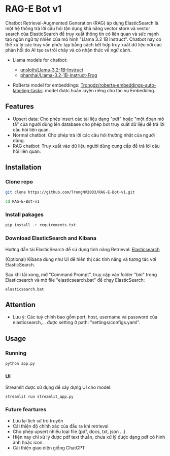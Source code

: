 # RAG-E Bot v1

Chatbot Retrieval-Augmented Generation (RAG) áp dụng ElasticSearch là một hệ thống trả lời câu hỏi tận dụng khả năng vector store và vector search của ElasticSearch để truy xuất thông tin có liên quan và sức mạnh tạo ngôn ngữ tự nhiên của mô hình "Llama 3.2 1B Instruct". Chatbot này có thể xử lý các truy vấn phức tạp bằng cách kết hợp truy xuất dữ liệu với các phản hồi do AI tạo ra trôi chảy và có nhận thức về ngữ cảnh.

- Llama models for chatbot: 
    + [unsloth/Llama-3.2-1B-Instruct](https://huggingface.co/unsloth/Llama-3.2-1B-Instruct)
    + [phamhai/Llama-3.2-1B-Instruct-Frog](https://huggingface.co/phamhai/Llama-3.2-1B-Instruct-Frog)

- RoBerta model for embeddings: [Trongdz/roberta-embeddings-auto-labeling-tasks](https://huggingface.co/Trongdz/roberta-embeddings-auto-labeling-tasks): model được huấn luyện riêng cho tác vụ Embedding.

## Features
- Upsert data: Cho phép insert các tài liệu dạng "pdf" hoặc "một đoạn mô tả" của người dùng lên database cho phép bot truy xuất dữ liệu để trả lời câu hỏi liên quan.
- Normal chatbot: Cho phép trả lời các câu hỏi thường nhật của người dùng.
- RAG chatbot: Truy xuất vào dữ liệu người dùng cung cấp để trả lời câu hỏi liên quan.

## Installation
### Clone repo
```sh
git clone https://github.com/TrongNV2003/RAG-E-Bot-v1.git

cd RAG-E-Bot-v1
```

### Install pakages

```sh
pip install -r requirements.txt
```

### Download ElasticSearch and Kibana
Hướng dẫn tải ElasticSearch để sử dụng tính năng Retrieval: [Elasticsearch](https://www.youtube.com/watch?v=0EJoVQkjXps)

(Optional) Kibana dùng như UI để hiển thị các tính năng và tương tác với ElasticSearch.

Sau khi tải xong, mở "Command Prompt", truy cập vào folder "bin" trong Elasticsearch và mở file "elasticsearch.bat" để chạy ElasticSearch: 
```
elasticsearch.bat
```

## Attention
- Lưu ý: Các tuỳ chỉnh bao gồm port, host, username và password của elasticsearch,... được setting ở path: "settings/configs.yaml".

## Usage
### Running
```
python app.py
```

### UI
Streamlit được sử dụng để xây dựng UI cho model:
```
streamlit run streamlit_app.py
```

### Future feartures
- Lưu lại lịch sử trò truyện
- Cải thiện độ chính xác của đầu ra khi retrieval
- Cho phép upsert nhiều loại file (pdf, docs, txt, json ...)
- Hiện nay chỉ xử lý được pdf text thuần, chưa xử lý được dạng pdf có hình ảnh hoặc icon.
- Cải thiện giao diện giống ChatGPT